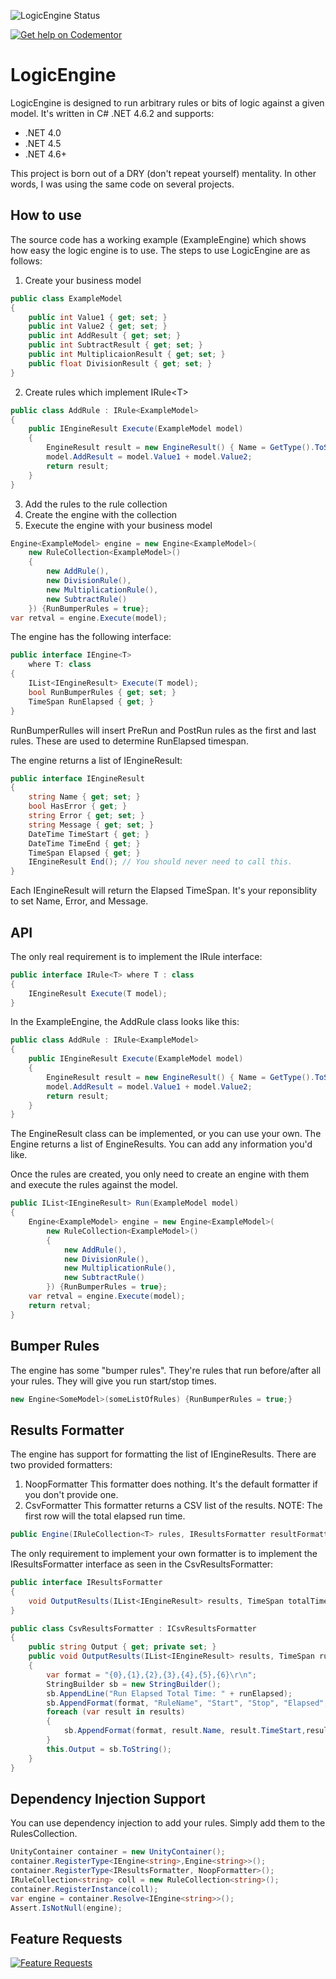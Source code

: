 
![LogicEngine Status](https://ci.appveyor.com/api/projects/status/github/wbsimms/logicengine?svg=true)

[![Get help on Codementor](https://cdn.codementor.io/badges/get_help_github.svg)](https://www.codementor.io/wbsimms?utm_source=github&utm_medium=button&utm_term=wbsimms&utm_campaign=github)

LogicEngine
===========

LogicEngine is designed to run arbitrary rules or bits of logic against a given model. It's written in C# .NET 4.6.2 and supports:
- .NET 4.0
- .NET 4.5
- .NET 4.6+

This project is born out of a DRY (don't repeat yourself) mentality. In other words, I was using the same code on several projects.

How to use
-----------

The source code has a working example (ExampleEngine) which shows how easy the logic engine is to use. The steps to use LogicEngine are as follows:
1. Create your business model
```C#
public class ExampleModel
{
    public int Value1 { get; set; }
    public int Value2 { get; set; }
    public int AddResult { get; set; }
    public int SubtractResult { get; set; }
    public int MultiplicaionResult { get; set; }
    public float DivisionResult { get; set; }
}
```
2. Create rules which implement IRule\<T>
```c#
public class AddRule : IRule<ExampleModel> 
{
    public IEngineResult Execute(ExampleModel model)
    {
        EngineResult result = new EngineResult() { Name = GetType().ToString() };
        model.AddResult = model.Value1 + model.Value2;
        return result;
    }
}
```
3. Add the rules to the rule collection
4. Create the engine with the collection
5. Execute the engine with your business model

```c#
Engine<ExampleModel> engine = new Engine<ExampleModel>(
    new RuleCollection<ExampleModel>()
    {
        new AddRule(), 
        new DivisionRule(), 
        new MultiplicationRule(), 
        new SubtractRule()
    }) {RunBumperRules = true};
var retval = engine.Execute(model);
```

The engine has the following interface:
```c#
public interface IEngine<T> 
	where T: class 
{
    IList<IEngineResult> Execute(T model);
    bool RunBumperRules { get; set; }
    TimeSpan RunElapsed { get; }
}
```
RunBumperRulles will insert PreRun and PostRun rules as the first and last rules. These are used to determine RunElapsed timespan.

The engine returns a list of IEngineResult:
```c#
public interface IEngineResult
{
    string Name { get; set; }
    bool HasError { get; }
    string Error { get; set; }
    string Message { get; set; }
    DateTime TimeStart { get; }
    DateTime TimeEnd { get; }
    TimeSpan Elapsed { get; }
    IEngineResult End(); // You should never need to call this.
}
```
Each IEngineResult will return the Elapsed TimeSpan. It's your reponsiblity to set Name, Error, and Message.

API
-----------

The only real requirement is to implement the IRule interface:

```c#
public interface IRule<T> where T : class
{
    IEngineResult Execute(T model);
}
```

In the ExampleEngine, the AddRule class looks like this:

```c#
public class AddRule : IRule<ExampleModel> 
{
    public IEngineResult Execute(ExampleModel model)
    {
        EngineResult result = new EngineResult() { Name = GetType().ToString() };
        model.AddResult = model.Value1 + model.Value2;
        return result;
    }
}
```
The EngineResult class can be implemented, or you can use your own. The Engine returns a list of EngineResults. You can add any information you'd like.

Once the rules are created, you only need to create an engine with them and execute the rules against the model.

```c#
public IList<IEngineResult> Run(ExampleModel model)
{
    Engine<ExampleModel> engine = new Engine<ExampleModel>(
        new RuleCollection<ExampleModel>()
        {
            new AddRule(), 
            new DivisionRule(), 
            new MultiplicationRule(), 
            new SubtractRule()
        }) {RunBumperRules = true};
    var retval = engine.Execute(model);
    return retval;
}
```

Bumper Rules
------------
The engine has some "bumper rules". They're rules that run before/after all your rules. They will give you run start/stop times.

```c#
new Engine<SomeModel>(someListOfRules) {RunBumperRules = true;}
```

Results Formatter
------------
The engine has support for formatting the list of IEngineResults. There are two provided formatters:
1. NoopFormatter
This formatter does nothing. It's the default formatter if you don't provide one.
2. CsvFormatter
This formatter returns a CSV list of the results. NOTE: The first row will the total elapsed run time.

```c#
public Engine(IRuleCollection<T> rules, IResultsFormatter resultFormatter = null)
```
The only requirement to implement your own formatter is to implement the IResultsFormatter interface as seen in the CsvResultsFormatter:
```c#
public interface IResultsFormatter
{
	void OutputResults(IList<IEngineResult> results, TimeSpan totalTime);
}

public class CsvResultsFormatter : ICsvResultsFormatter
{
	public string Output { get; private set; }
	public void OutputResults(IList<IEngineResult> results, TimeSpan runElapsed)
	{
		var format = "{0},{1},{2},{3},{4},{5},{6}\r\n";
		StringBuilder sb = new StringBuilder();
		sb.AppendLine("Run Elapsed Total Time: " + runElapsed);
		sb.AppendFormat(format, "RuleName", "Start", "Stop", "Elapsed", "HasError","Message" ,"ErrorMessage");
		foreach (var result in results)
		{
			sb.AppendFormat(format, result.Name, result.TimeStart,result.TimeEnd, result.Elapsed, result.HasError, result.Message,result.Error);
		}
		this.Output = sb.ToString();
	}
}
```

Dependency Injection Support
-----------
You can use dependency injection to add your rules. Simply add them to the RulesCollection.

```c#
UnityContainer container = new UnityContainer();
container.RegisterType<IEngine<string>,Engine<string>>();
container.RegisterType<IResultsFormatter, NoopFormatter>();
IRuleCollection<string> coll = new RuleCollection<string>();
container.RegisterInstance(coll);
var engine = container.Resolve<IEngine<string>>();
Assert.IsNotNull(engine);
```

## Feature Requests ##
[![Feature Requests](http://feathub.com/wbsimms/LogicEngine?format=svg)](http://feathub.com/wbsimms/LogicEngine)
